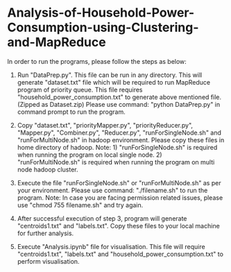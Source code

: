 # Analysis-of-Household-Power-Consumption-using-Clustering-and-MapReduce
In order to run the programs, please follow the steps as below:

1) Run "DataPrep.py". This file can be run in any directory.
      This will generate "dataset.txt" file which will be required to run MapReduce program of priority queue.
      This file requires "household_power_consumption.txt" to generate above mentioned file. (Zipped as Dataset.zip)
      Please use command: "python DataPrep.py" in command prompt to run the program.

2) Copy "dataset.txt", "priorityMapper.py", "priorityReducer.py", "Mapper.py", "Combiner.py", "Reducer.py", "runForSingleNode.sh"
and "runForMultiNode.sh" in hadoop environment. Please copy these files in home directory of hadoop.
      Note: 1) "runForSingleNode.sh" is required when running the program on local single node.
            2) "runForMultiNode.sh" is required when running the program on multi node hadoop cluster.

3) Execute the file "runForSingleNode.sh" or "runForMultiNode.sh" as per your environment.
      Please use command: "./filename.sh" to run the program.
      Note: In case you are facing permission related issues, please use "chmod 755 filename.sh" and try again.

4) After successful execution of step 3, program will generate "centroids1.txt" and "labels.txt". Copy these files to your local
machine for further analysis.

5) Execute "Analysis.ipynb" file for visualisation. This file will require "centroids1.txt", "labels.txt"
and "household_power_consumption.txt" to perform visualisation.
